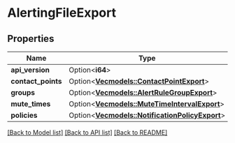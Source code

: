 # AlertingFileExport

## Properties

Name | Type | Description | Notes
------------ | ------------- | ------------- | -------------
**api_version** | Option<**i64**> |  | [optional]
**contact_points** | Option<[**Vec<models::ContactPointExport>**](ContactPointExport.md)> |  | [optional]
**groups** | Option<[**Vec<models::AlertRuleGroupExport>**](AlertRuleGroupExport.md)> |  | [optional]
**mute_times** | Option<[**Vec<models::MuteTimeIntervalExport>**](MuteTimeIntervalExport.md)> |  | [optional]
**policies** | Option<[**Vec<models::NotificationPolicyExport>**](NotificationPolicyExport.md)> |  | [optional]

[[Back to Model list]](../README.md#documentation-for-models) [[Back to API list]](../README.md#documentation-for-api-endpoints) [[Back to README]](../README.md)


